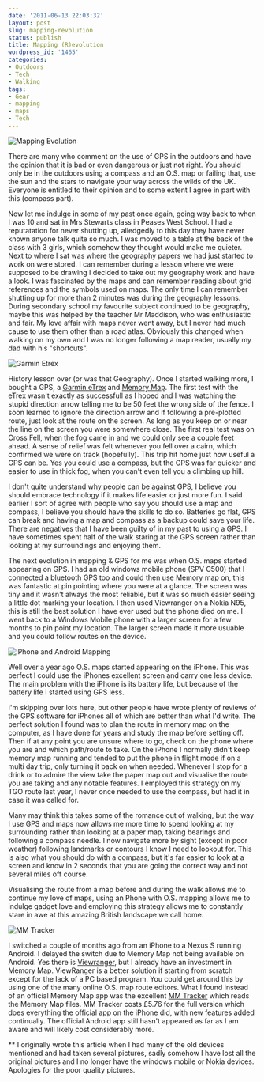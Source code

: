 ```yaml
---
date: '2011-06-13 22:03:32'
layout: post
slug: mapping-revolution
status: publish
title: Mapping (R)evolution
wordpress_id: '1465'
categories:
- Outdoors
- Tech
- Walking
tags:
- Gear
- mapping
- maps
- Tech
---
```


![Mapping Evolution](http://dl.dropbox.com/u/2657852/website/images/Mapping-Evolution-2011-004.jpg) 

There are many who comment on the use of GPS in the outdoors and have the opinion that it is bad or even dangerous or just not right. You should only be in the outdoors using a compass and an O.S. map or failing that, use the sun and the stars to navigate your way across the wilds of the UK. Everyone is entitled to their opinion and to some extent I agree in part with this (compass part). 

Now let me indulge in some of my past once again, going way back to when I was 10 and sat in Mrs Stewarts class in Peases West School. I had a reputatation for never shutting up, alledgedly to this day they have never known anyone talk quite so much. I was moved to a table at the back of the class with 3 girls, which somehow they thought would make me quieter. Next to where I sat was where the geography papers we had just started to work on were stored. I can remember during a lesson where we were supposed to be drawing I decided to take out my geography work and have a look. I was fascinated by the maps and can remember reading about grid references and the symbols used on maps. The only time I can remember shutting up for more than 2 minutes was during the geography lessons. During secondary school my favourite subject continued to be geography, maybe this was helped by the teacher Mr Maddison, who was enthusiastic and fair. My love affair with maps never went away, but I never had much cause to use them other than a road atlas. Obviously this changed when walking on my own and I was no longer following a map reader, usually my dad with his "shortcuts". 

![Garmin Etrex](http://dl.dropbox.com/u/2657852/website/images/Etrex..jpg)

History lesson over (or was that Geography). Once I started walking more, I bought a GPS, a [Garmin eTrex](https://buy.garmin.com/shop/shop.do?pID=6403) and [Memory Map](http://www.memory-map.co.uk/). The first test with the eTrex wasn't exactly as successfull as I hoped and I was watching the stupid direction arrow telling me to be 50 feet the wrong side of the fence. I soon learned to ignore the direction arrow and if following a pre-plotted route, just look at the route on the screen. As long as you keep on or near the line on the screen you were somewhere close. The first real test was on Cross Fell, when the fog came in and we could only see a couple feet ahead. A sense of relief was felt whenever you fell over a cairn, which confirmed we were on track (hopefully). This trip hit home just how useful a GPS can be. Yes you could use a compass, but the GPS was far quicker and easier to use in thick fog, when you can't even tell you a climbing up hill. 

I don't quite understand why people can be against GPS, I believe you should embrace technology if it makes life easier or just more fun. I said earlier I sort of agree with people who say you should use a map and compass, I believe you should have the skills to do so. Batteries go flat, GPS can break and having a map and compass as a backup could save your life. There are negatives that I have been guilty of in my past to using a GPS. I have sometimes spent half of the walk staring at the GPS screen rather than looking at my surroundings and enjoying them. 

The next evolution in mapping & GPS for me was when O.S. maps started appearing on GPS. I had an old windows mobile phone (SPV C500) that I connected a bluetooth GPS too and could then use Memory map on, this was fantastic at pin pointing where you were at a glance. The screen was tiny and it wasn't always the most reliable, but it was so much easier seeing a little dot marking your location. I then used Viewranger on a Nokia N95, this is still the best solution I have ever used but the phone died on me. I went back to a Windows Mobile phone with a larger screen for a few months to pin point my location. The larger screen made it more usuable and you could follow routes on the device. 

![iPhone and Android Mapping](http://dl.dropbox.com/u/2657852/website/images/Mapping-Evolution-2011-009.jpg) 

Well over a year ago O.S. maps started appearing on the iPhone. This was perfect I could use the iPhones excellent screen and carry one less device. The main problem with the iPhone is its battery life, but because of the battery life I started using GPS less. 

I'm skipping over lots here, but other people have wrote plenty of reviews of the GPS software for iPhones all of which are better than what I'd write. The perfect solution I found was to plan the route in memory map on the computer, as I have done for years and study the map before setting off. Then if at any point you are unsure where to go, check on the phone where you are and which path/route to take. On the iPhone I normally didn't keep memory map running and tended to put the phone in flight mode if on a multi day trip, only turning it back on when needed. Whenever I stop for a drink or to admire the view take the paper map out and visualise the route you are taking and any notable features. I employed this strategy on my TGO route last year, I never once needed to use the compass, but had it in case it was called for. 

Many may think this takes some of the romance out of walking, but the way I use GPS and maps now allows me more time to spend looking at my surrounding rather than looking at a paper map, taking bearings and following a compass needle. I now navigate more by sight (except in poor weather) following landmarks or contours I know I need to lookout for. This is also what you should do with a compass, but it's far easier to look at a screen and know in 2 seconds that you are going the correct way and not several miles off course. 

Visualising the route from a map before and during the walk allows me to continue my love of maps, using an Phone with O.S. mapping allows me to indulge gadget love and employing this strategy allows me to constantly stare in awe at this amazing British landscape we call home. 

![MM Tracker](http://dl.dropbox.com/u/2657852/website/images/Stanhope-Dene-MM-Tracker-003.jpg) 

I switched a couple of months ago from an iPhone to a Nexus S running Android. I delayed the switch due to Memory Map not being available on Android. Yes there is [Viewranger](http://www.viewranger.com/), but I already have an investment in Memory Map. ViewRanger is a better solution if starting from scratch except for the lack of a PC based program. You could get around this by using one of the many online O.S. map route editors. What I found instead of an official Memory Map app was the excellent [MM Tracker](https://market.android.com/details?id=com.meixi) which reads the Memory Map files. MM Tracker costs £5.76 for the full version which does everything the official app on the iPhone did, with new features added continually. The official Android app still hasn't appeared as far as I am aware and will likely cost considerably more. 

** I originally wrote this article when I had many of the old devices mentioned and had taken several pictures, sadly somehow I have lost all the original pictures and I no longer have the windows mobile or Nokia devices. Apologies for the poor quality pictures.
